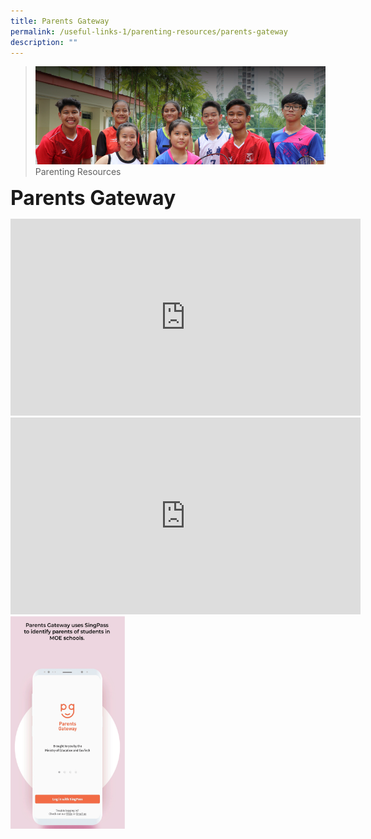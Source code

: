 ```yaml
---
title: Parents Gateway
permalink: /useful-links-1/parenting-resources/parents-gateway
description: ""
---
```

>![](/images/About%20us.jpg)
>Parenting Resources

**<font size=6>Parents Gateway</font>**

<iframe width="560" height="315" src="https://www.youtube.com/embed/PCM5o8jAncc" title="MOE Parents Gateway" frameborder="0" allow="accelerometer; autoplay; clipboard-write; encrypted-media; gyroscope; picture-in-picture" allowfullscreen></iframe>

<br>

<iframe width="560" height="315" src="https://www.youtube.com/embed/tW9jwyuovOo" title="Parents Gateway Onboarding video for Parents" frameborder="0" allow="accelerometer; autoplay; clipboard-write; encrypted-media; gyroscope; picture-in-picture" allowfullscreen></iframe>


<img src="/images/Parents%20Gateway%20GIF.gif" style="width:183px;height:340px;margin-left:0px;" align = "left">
